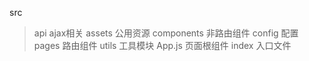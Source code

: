 src
> api         ajax相关
>assets       公用资源
>components   非路由组件
>config       配置
>pages        路由组件
>utils        工具模块
App.js       页面根组件
index        入口文件 